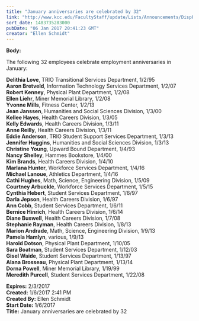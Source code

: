 ```yaml
---
title: "January anniversaries are celebrated by 32"
link: "http://www.kcc.edu/FacultyStaff/update/Lists/Announcements/DispForm.aspx?ID=2358"
sort_date: 1483735283000
pubDate: "06 Jan 2017 20:41:23 GMT"
creator: "Ellen Schmidt"
---
```


<div><b>Body:</b> <div class="ExternalClassE22CCC5CBB5244C48971B61D1F1AC5C6"><p>​The following 32 employees celebrate employment anniversaries in January:</p>
<p><strong>Delithia Love</strong>, TRIO Transitional Services Department, 1/2/95<br /><strong>Aaron Bretveld</strong>, Information Technology Services Department, 1/2/07<br /><strong>Robert Kenney</strong>, Physical Plant Department, 1/2/08<br /><strong>Ellen Liehr</strong>, Miner Memorial Library, 1/2/08<br /><strong>Yvonne Mills</strong>, Fitness Center, 1/2/13<br /><strong>Jean Janssen</strong>, Humanities and Social Sciences Division, 1/3/00<br /><strong>Kellee Hayes</strong>, Health Careers Division, 1/3/05<br /><strong>Kelly Edwards</strong>, Health Careers Division, 1/3/11<br /><strong>Anne Reilly</strong>, Health Careers Division, 1/3/11<br /><strong>Eddie Anderson</strong>, TRIO Student Support Services Department, 1/3/13<br /><strong>Jennifer Huggins</strong>, Humanities and Social Sciences Division, 1/3/13 <br /><strong>Christine Young</strong>, Upward Bound Department, 1/4/93<br /><strong>Nancy Shelley</strong>, Hammes Bookstore, 1/4/00<br /><strong>Kim Brands</strong>, Health Careers Division, 1/4/10<br /><strong>Marlana Hunter</strong>, Workforce Services Department, 1/4/16<br /><strong>Michael Lanoue</strong>, Athletics Department, 1/4/16<br /><strong>Cathi Hughes</strong>, Math, Science, Engineering Division, 1/5/09<br /><strong>Courtney Arbuckle</strong>, Workforce Services Department, 1/5/15<br /><strong>Cynthia Hebert</strong>, Student Services Department, 1/6/97<br /><strong>Darla Jepson</strong>, Health Careers Division, 1/6/97<br /><strong>Ann Cobb</strong>, Student Services Department, 1/6/11<br /><strong>Bernice Hinrich</strong>, Health Careers Division, 1/6/14<br /><strong>Diane Buswell</strong>, Health Careers Division, 1/7/08<br /><strong>Stephanie Rayman</strong>, Health Careers Division, 1/8/13<br /><strong>Marion Andrade</strong>, Math, Science, Engineering Division, 1/9/13<br /><strong>Pamela Hamlyn</strong>, various, 1/9/13<br /><strong>Harold Dotson</strong>, Physical Plant Department, 1/10/05<br /><strong>Sara Boatman</strong>, Student Services Department, 1/12/03<br /><strong>Gisel Waide</strong>, Student Services Department, 1/13/97<br /><strong>Alana Brosseau</strong>, Physical Plant Department, 1/13/14<br /><strong>Dorna Powell</strong>, Miner Memorial Library, 1/19/99<br /><strong>Meredith Purcell</strong>, Student Services Department, 1/22/08</p></div></div>
<div><b>Expires:</b> 2/3/2017</div>
<div><b>Created:</b> 1/6/2017 2:41 PM</div>
<div><b>Created By:</b> Ellen Schmidt</div>
<div><b>Start Date:</b> 1/6/2017</div>
<div><b>Title:</b> January anniversaries are celebrated by 32</div>
